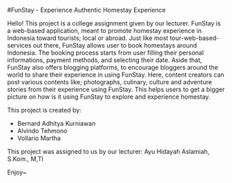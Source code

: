 #FunStay - Experience Authentic Homestay Experience

Hello! This project is a college assignment given by our lecturer. FunStay is a web-based application, meant to promote homestay experience in Indonesia toward tourists; local or abroad. Just like most tour-web-based-services out there, FunStay allows user to book homestays around Indonesia. The booking process starts from user filling their personal informations, payment methods, and selecting their date. Aside that, FunStay also offers blogging platforms, to encourage bloggers around the world to share their experience in using FunStay. Here, content creators can post various contents like; photographs, culinary, culture and adventure stories from their experience using FunStay. This helps users to get a bigger picture on how is it using FunStay to explore and experience homestay.

This project is created by:
- Bernard Adhitya Kurniawan
- Alvindo Tehmono
- Vollario Martha

This project was assigned to us by our lecturer:
Ayu Hidayah Aslamiah, S.Kom., M,TI

Enjoy~
